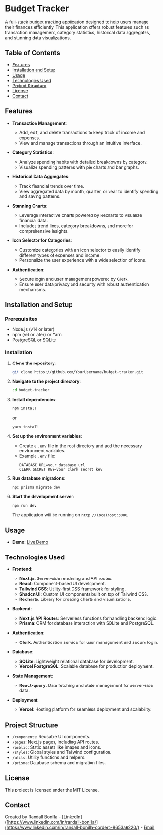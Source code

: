 
# Budget Tracker

A full-stack budget tracking application designed to help users manage their finances efficiently. This application offers robust features such as transaction management, category statistics, historical data aggregates, and stunning data visualizations.

## Table of Contents
- [Features](#features)
- [Installation and Setup](#installation-and-setup)
- [Usage](#usage)
- [Technologies Used](#technologies-used)
- [Project Structure](#project-structure)
- [License](#license)
- [Contact](#contact)

## Features

- **Transaction Management**: 
  - Add, edit, and delete transactions to keep track of income and expenses.
  - View and manage transactions through an intuitive interface.

- **Category Statistics**:
  - Analyze spending habits with detailed breakdowns by category.
  - Visualize spending patterns with pie charts and bar graphs.

- **Historical Data Aggregates**:
  - Track financial trends over time.
  - View aggregated data by month, quarter, or year to identify spending and saving patterns.

- **Stunning Charts**:
  - Leverage interactive charts powered by Recharts to visualize financial data.
  - Includes trend lines, category breakdowns, and more for comprehensive insights.

- **Icon Selector for Categories**:
  - Customize categories with an icon selector to easily identify different types of expenses and income.
  - Personalize the user experience with a wide selection of icons.

- **Authentication**:
  - Secure login and user management powered by Clerk.
  - Ensure user data privacy and security with robust authentication mechanisms.

## Installation and Setup

### Prerequisites
- Node.js (v14 or later)
- npm (v6 or later) or Yarn
- PostgreSQL or SQLite

### Installation

1. **Clone the repository**:
   ```bash
   git clone https://github.com/YourUsername/budget-tracker.git
   ```

2. **Navigate to the project directory**:
   ```bash
   cd budget-tracker
   ```

3. **Install dependencies**:
   ```bash
   npm install
   ```
   or
   ```bash
   yarn install
   ```

4. **Set up the environment variables**:
   - Create a `.env` file in the root directory and add the necessary environment variables.
   - Example `.env` file:
     ```env
     DATABASE_URL=your_database_url
     CLERK_SECRET_KEY=your_clerk_secret_key
     ```

5. **Run database migrations**:
   ```bash
   npx prisma migrate dev
   ```

6. **Start the development server**:
   ```bash
   npm run dev
   ```
   The application will be running on `http://localhost:3000`.

## Usage

- **Demo**: [Live Demo]([https://your-app-url.com](https://budget-tracker-bice-two.vercel.app/))

## Technologies Used

- **Frontend**:
  - **Next.js**: Server-side rendering and API routes.
  - **React**: Component-based UI development.
  - **Tailwind CSS**: Utility-first CSS framework for styling.
  - **Shadcn UI**: Custom UI components built on top of Tailwind CSS.
  - **Recharts**: Library for creating charts and visualizations.

- **Backend**:
  - **Next.js API Routes**: Serverless functions for handling backend logic.
  - **Prisma**: ORM for database interaction with SQLite and PostgreSQL.

- **Authentication**:
  - **Clerk**: Authentication service for user management and secure login.

- **Database**:
  - **SQLite**: Lightweight relational database for development.
  - **Vercel PostgreSQL**: Scalable database for production deployment.

- **State Management**:
  - **React-query**: Data fetching and state management for server-side data.

- **Deployment**:
  - **Vercel**: Hosting platform for seamless deployment and scalability.

## Project Structure

- `/components`: Reusable UI components.
- `/pages`: Next.js pages, including API routes.
- `/public`: Static assets like images and icons.
- `/styles`: Global styles and Tailwind configuration.
- `/utils`: Utility functions and helpers.
- `/prisma`: Database schema and migration files.

## License

This project is licensed under the MIT License.

## Contact

Created by Randall Bonilla - [LinkedIn]([https://www.linkedin.com/in/randall-bonilla/](https://www.linkedin.com/in/randall-bonilla-cordero-8653a6220/) - [Email](mailto:greetysoftwarejs@gmail.com)
